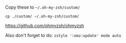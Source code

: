 Copy these to `~/.oh-my-zsh/custom/`

`cp ./custom/ ~/.oh-my-zsh/custom/`


https://github.com/ohmyzsh/ohmyzsh

Also don't forget to do: `zstyle ':omz:update' mode auto`

